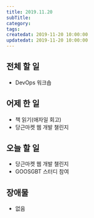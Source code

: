 ```yaml
---
title: 2019.11.20
subTitle: 
category: 
tags: 
createdat: 2019-11-20 10:00:00
updatedat: 2019-11-20 10:00:00
---
```


## 전체 할 일

* DevOps 워크숍

## 어제 한 일

* 책 읽기(애자일 회고)
* 당근마켓 웹 개발 챌린지

## 오늘 할 일

* 당근마켓 웹 개발 챌린지
* GOOSGBT 스터디 참여

## 장애물

* 없음